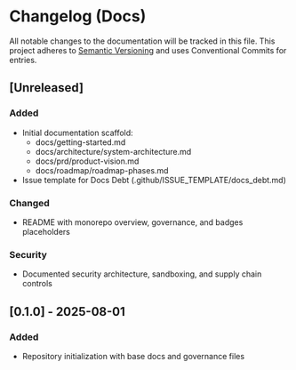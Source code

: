 # Changelog (Docs)

All notable changes to the documentation will be tracked in this file. This project adheres to [Semantic Versioning](https://semver.org) and uses Conventional Commits for entries.

## [Unreleased]
### Added
- Initial documentation scaffold:
  - docs/getting-started.md
  - docs/architecture/system-architecture.md
  - docs/prd/product-vision.md
  - docs/roadmap/roadmap-phases.md
- Issue template for Docs Debt (.github/ISSUE_TEMPLATE/docs_debt.md)

### Changed
- README with monorepo overview, governance, and badges placeholders

### Security
- Documented security architecture, sandboxing, and supply chain controls

## [0.1.0] - 2025-08-01
### Added
- Repository initialization with base docs and governance files
